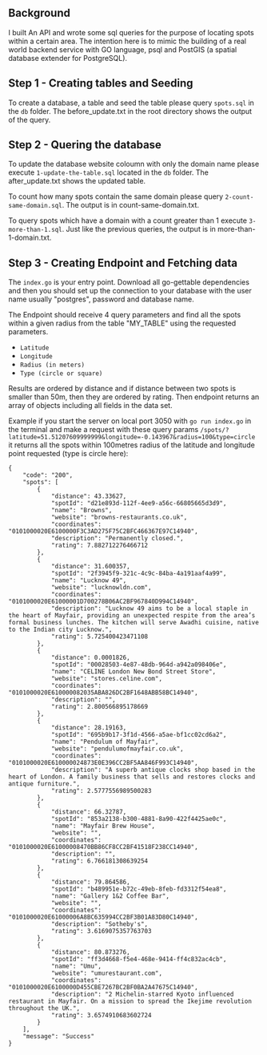 ## Background

I built An API and wrote some sql queries for the purpose of locating spots within a certain area. The intention here is to mimic the building of a real world backend service with GO language, psql and PostGIS (a spatial database extender for PostgreSQL).

## Step 1 - Creating tables and Seeding

To create a database, a table and seed the table please query `spots.sql` in the `db` folder. The before_update.txt in the root directory shows the output of the query.

## Step 2 - Quering the database

To update the database website coloumn with only the domain name please execute `1-update-the-table.sql` located in the `db` folder. The after_update.txt shows the updated table.

To count how many spots contain the same domain please query `2-count-same-domain.sql`. The output is in count-same-domain.txt.

To query spots which have a domain with a count greater than 1 execute `3-more-than-1.sql`. Just like the previous queries, the output is in more-than-1-domain.txt.

## Step 3 - Creating Endpoint and Fetching data

The `index.go` is your entry point. Download all go-gettable dependencies and then you should set up the connection to your database with the user name usually "postgres", password and database name.

The Endpoint should receive 4 query parameters and find all the spots within a given radius from the table "MY_TABLE" using the requested parameters.

- `Latitude`
- `Longitude`
- `Radius (in meters)`
- `Type (circle or square)`

Results are ordered by distance and if distance between two spots is smaller than 50m, then they are ordered by rating. Then endpoint returns an array of objects including all fields in the data set.

Example if you start the server on local port 3050 with `go run index.go` in the terminal and make a request with these query params `/spots/?latitude=51.51207609999999&longitude=-0.143967&radius=100&type=circle` it returns all the spots within 100metres radius of the latitude and longitude point requested (type is circle here):

```http
{
	"code": "200",
	"spots": [
		{
			"distance": 43.33627,
			"spotId": "d21e893d-112f-4ee9-a56c-66805665d3d9",
			"name": "Browns",
			"website": "browns-restaurants.co.uk",
			"coordinates": "0101000020E6100000F3C3AD275F75C2BFC466367E97C14940",
			"description": "Permanently closed.",
			"rating": 7.882712276466712
		},
		{
			"distance": 31.600357,
			"spotId": "2f3945f9-321c-4c9c-84ba-4a191aaf4a99",
			"name": "Lucknow 49",
			"website": "lucknowldn.com",
			"coordinates": "0101000020E61000001D700278B06AC2BF967840D994C14940",
			"description": "Lucknow 49 aims to be a local staple in the heart of Mayfair, providing an unexpected respite from the area’s formal business lunches. The kitchen will serve Awadhi cuisine, native to the Indian city Lucknow.",
			"rating": 5.725400423471108
		},
		{
			"distance": 0.0001826,
			"spotId": "00028503-4e87-48db-964d-a942a098406e",
			"name": "CELINE London New Bond Street Store",
			"website": "stores.celine.com",
			"coordinates": "0101000020E610000082035ABA826DC2BF1648ABB58BC14940",
			"description": "",
			"rating": 2.800566895178669
		},
		{
			"distance": 28.19163,
			"spotId": "695b9b17-3f1d-4566-a5ae-bf1cc02cd6a2",
			"name": "Pendulum of Mayfair",
			"website": "pendulumofmayfair.co.uk",
			"coordinates": "0101000020E610000024873E0E396CC2BF5AA846F993C14940",
			"description": "A superb antique clocks shop based in the heart of London. A family business that sells and restores clocks and antique furniture.",
			"rating": 2.5777556989500283
		},
		{
			"distance": 66.32787,
			"spotId": "853a2138-b300-4881-8a90-422f4425ae0c",
			"name": "Mayfair Brew House",
			"website": "",
			"coordinates": "0101000020E61000008470BB86CF8CC2BF41518F238CC14940",
			"description": "",
			"rating": 6.766181308639254
		},
		{
			"distance": 79.864586,
			"spotId": "b489951e-b72c-49eb-8feb-fd3312f54ea8",
			"name": "Gallery 1&2 Coffee Bar",
			"website": "",
			"coordinates": "0101000020E61000006A8BC635994CC2BF3B01A83D80C14940",
			"description": "Sotheby's",
			"rating": 3.6169075357763703
		},
		{
			"distance": 80.873276,
			"spotId": "ff3d4668-f5e4-468e-9414-ff4c832ac4cb",
			"name": "Umu",
			"website": "umurestaurant.com",
			"coordinates": "0101000020E6100000D455CBE7267BC2BF0BA2A47675C14940",
			"description": "2 Michelin-starred Kyoto influenced restaurant in Mayfair. On a mission to spread the Ikejime revolution throughout the UK.",
			"rating": 3.6574910683602724
		}
	],
	"message": "Success"
}
```
